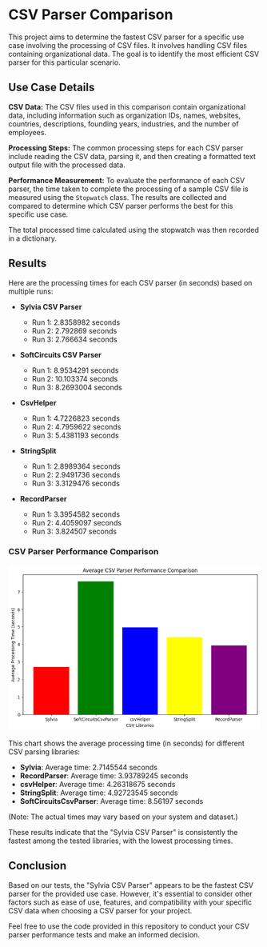 # CSV Parser Comparison

This project aims to determine the fastest CSV parser for a specific use case involving the processing of CSV files. It involves handling CSV files containing organizational data. The goal is to identify the most efficient CSV parser for this particular scenario.

## Use Case Details

**CSV Data:** The CSV files used in this comparison contain organizational data, including information such as organization IDs, names, websites, countries, descriptions, founding years, industries, and the number of employees.

**Processing Steps:** The common processing steps for each CSV parser include reading the CSV data, parsing it, and then creating a formatted text output file with the processed data.

**Performance Measurement:** To evaluate the performance of each CSV parser, the time taken to complete the processing of a sample CSV file is measured using the `Stopwatch` class. The results are collected and compared to determine which CSV parser performs the best for this specific use case.

The total processed time calculated using the stopwatch was then recorded in a dictionary.

## Results

Here are the processing times for each CSV parser (in seconds) based on multiple runs:

- **Sylvia CSV Parser**
    - Run 1: 2.8358982 seconds
    - Run 2: 2.792869 seconds
    - Run 3: 2.766634 seconds

- **SoftCircuits CSV Parser**
    - Run 1: 8.9534291 seconds
    - Run 2: 10.103374 seconds
    - Run 3: 8.2693004 seconds

- **CsvHelper**
    - Run 1: 4.7226823 seconds
    - Run 2: 4.7959622 seconds
    - Run 3: 5.4381193 seconds

- **StringSplit**
    - Run 1: 2.8989364 seconds
    - Run 2: 2.9491736 seconds
    - Run 3: 3.3129476 seconds

- **RecordParser**
    - Run 1: 3.3954582 seconds
    - Run 2: 4.4059097 seconds
    - Run 3: 3.824507 seconds


### CSV Parser Performance Comparison

![CSV Parser Performance Chart](/ConsoleApp1/CsvFiles/averageProcessingTime.png)

This chart shows the average processing time (in seconds) for different CSV parsing libraries:

- **Sylvia**: Average time: 2.7145544 seconds
- **RecordParser**: Average time: 3.93789245 seconds
- **csvHelper**: Average time: 4.26318675 seconds
- **StringSplit**: Average time: 4.92723545 seconds
- **SoftCircuitsCsvParser**: Average time: 8.56197 seconds

(Note: The actual times may vary based on your system and dataset.)

These results indicate that the "Sylvia CSV Parser" is consistently the fastest among the tested libraries, with the lowest processing times.

## Conclusion

Based on our tests, the "Sylvia CSV Parser" appears to be the fastest CSV parser for the provided use case. However, it's essential to consider other factors such as ease of use, features, and compatibility with your specific CSV data when choosing a CSV parser for your project.

Feel free to use the code provided in this repository to conduct your CSV parser performance tests and make an informed decision.
 

